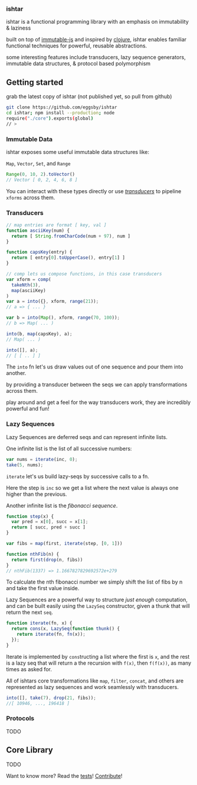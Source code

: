 ### ishtar

ishtar is a functional programming library with an emphasis on immutability & laziness

built on top of [immutable-js](https://github.com/facebook/immutable-js) and inspired by [clojure](http://clojure.org/), ishtar enables familiar functional techniques for powerful, reusable abstractions.

some interesting features include transducers, lazy sequence generators, immutable data structures, & protocol based polymorphism

## Getting started

grab the latest copy of ishtar (not published yet, so pull from github)

~~~sh
git clone https://github.com/eggsby/ishtar
cd ishtar; npm install --production; node
require("./core").exports(global)
// >
~~~

### Immutable Data

ishtar exposes some useful immutable data structures like:

`Map`, `Vector`, `Set`, and `Range`

~~~js
Range(0, 10, 2).toVector()
// Vector [ 0, 2, 4, 6, 8 ]
~~~

You can interact with these types directly or use [*transducers*](http://blog.cognitect.com/blog/2014/8/6/transducers-are-coming) to pipeline `xforms` across them.

### Transducers

~~~js
// map entries are format [ key, val ]
function asciiKey(num) {
  return [ String.fromCharCode(num + 97), num ]
}

function capsKey(entry) {
  return [ entry[0].toUpperCase(), entry[1] ]
}

// comp lets us compose functions, in this case transducers
var xform = comp(
  takeNth(3),
  map(asciiKey)
)
var a = into({}, xform, range(21));
// a => { ... }

var b = into(Map(), xform, range(70, 100));
// b => Map( ... )

into(b, map(capsKey), a);
// Map( ... )

into([], a);
// [ [ .. ] ]
~~~ 


The `into` fn let's us draw values out of one sequence and pour them into another.

by providing a transducer between the seqs we can apply transformations across them.

play around and get a feel for the way transducers work, they are incredibly powerful and fun!

### Lazy Sequences

Lazy Sequences are deferred seqs and can represent infinite lists. 

One infinite list is the list of all successive numbers:

~~~js
var nums = iterate(inc, 0);
take(5, nums);
~~~

`iterate` let's us build lazy-seqs by successive calls to a fn. 

Here the step is `inc` so we get a list where the next value is always one higher than the previous.

Another infinite list is the *fibonacci sequence*.

~~~js
function step(x) {
  var pred = x[0], succ = x[1];
  return [ succ, pred + succ ]
}

var fibs = map(first, iterate(step, [0, 1]))

function nthFib(n) {
  return first(drop(n, fibs))
}
// nthFib(1337) => 1.1667827829692572e+279
~~~

To calculate the nth fibonacci number we simply shift the list of fibs by n and take the first value inside. 

Lazy Sequences are a powerful way to structure *just enough* computation, and can be built easily using the `LazySeq` constructor, given a thunk that will return the next `seq`.

~~~js
function iterate(fn, x) {
  return cons(x, LazySeq(function thunk() {
    return iterate(fn, fn(x));
  });
}
~~~

Iterate is implemented by `cons`tructing a list where the first is `x`, and the rest is a lazy seq that will return a the recursion with `f(x)`, then `f(f(x))`, as many times as asked for.

All of ishtars core transformations like `map`, `filter`, `concat`, and others are represented as lazy sequences and work seamlessly with transducers.

~~~js
into([], take(7), drop(21, fibs));
//[ 10946, ..., 196418 ]
~~~

### Protocols

TODO

## Core Library

TODO

Want to know more? Read the [tests](https://github.com/eggsby/ishtar/blob/master/test/core_test.js)! [Contribute](https://github.com/eggsby/ishtar/pulse/weekly)!
